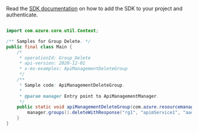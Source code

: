 Read the [SDK documentation](https://github.com/Azure/azure-sdk-for-java/blob/azure-resourcemanager-apimanagement_1.0.0-beta.2/sdk/apimanagement/azure-resourcemanager-apimanagement/README.md) on how to add the SDK to your project and authenticate.

```java

import com.azure.core.util.Context;

/** Samples for Group Delete. */
public final class Main {
    /*
     * operationId: Group_Delete
     * api-version: 2020-12-01
     * x-ms-examples: ApiManagementDeleteGroup
     */
    /**
     * Sample code: ApiManagementDeleteGroup.
     *
     * @param manager Entry point to ApiManagementManager.
     */
    public static void apiManagementDeleteGroup(com.azure.resourcemanager.apimanagement.ApiManagementManager manager) {
        manager.groups().deleteWithResponse("rg1", "apimService1", "aadGroup", "*", Context.NONE);
    }
}
```
